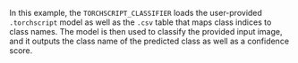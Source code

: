 In this example, the `TORCHSCRIPT_CLASSIFIER` loads the user-provided `.torchscript` model as well as the `.csv`
table that maps class indices to class names. The model is then used to classify the provided input image,
and it outputs the class name of the predicted class as well as a confidence score.
